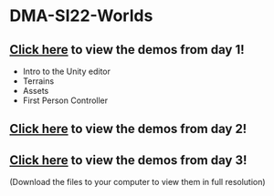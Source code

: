 # DMA-SI22-Worlds


## [Click here](https://drive.google.com/file/d/1oW6tu85m7Te0QPx4v1PqTjvulfNe0cAZ/view?usp=sharing) to view the demos from day 1!
- Intro to the Unity editor
- Terrains
- Assets
- First Person Controller


## [Click here](https://drive.google.com/file/d/1HoloB5TtfwZH3NHLAxidGajYYNFxyhzC/view?usp=sharing) to view the demos from day 2!

## [Click here](https://drive.google.com/file/d/16r4cjcRNWWCYIDp_T5CXMM-YMbBmHML6/view?usp=sharing) to view the demos from day 3!

(Download the files to your computer to view them in full resolution)
